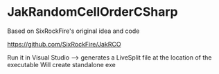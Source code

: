 # JakRandomCellOrderCSharp
Based on SixRockFire's original idea and code

https://github.com/SixRockFire/JakRCO

Run it in Visual Studio --> generates a LiveSplit file at the location of the executable
Will create standalone exe
